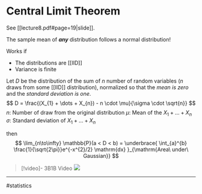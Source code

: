 # Central Limit Theorem
See [[lecture8.pdf#page=19|slide]].

The sample mean of ***any*** distribution follows a normal distribution!

Works if
- The distributions are [[IID]]
- Variance is finite

Let $D$ be the distribution of the sum of $n$ number of random variables ($n$ draws from some [[IID]] distribution), normalized so that the *mean is zero* and the *standard deviation is one*.
$$
D = \frac{(X_{1} + \dots + X_{n}) - n \cdot \mu}{\sigma \cdot \sqrt{n}}
$$
$n$: Number of draw from the original distribution
$\mu$: Mean of the $X_{1} + \dots + X_{n}$
$\sigma$: Standard deviation of $X_{1} + \dots + X_{n}$

then
$$
\lim_{n\to\infty} \mathbb{P}(a < D < b) = \underbrace{
\int_{a}^{b} \frac{1}{\sqrt{2\pi}}e^{-x^{2}/2} \mathrm{dx}
}_{\mathrm{Area\ under\ Gaussian}}
$$

>[!video]- 3B1B Video
>![](https://www.youtube.com/watch?v=zeJD6dqJ5lo)


---
#statistics